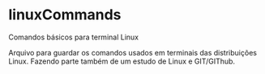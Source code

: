 # linuxCommands
Comandos básicos para terminal Linux

Arquivo para guardar os comandos usados em terminais das distribuições Linux.
Fazendo parte também de um estudo de Linux e GIT/GIThub.
